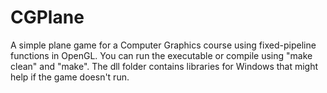 # CGPlane
A simple plane game for a Computer Graphics course using fixed-pipeline functions in OpenGL. 
You can run the executable or compile using "make clean" and "make".
The dll folder contains libraries for Windows that might help if the game doesn't run.
